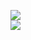 [![](https://img.shields.io/badge/Made%20With-Github%20Spray-lightgrey.svg?style=for-the-badge&logo=github)](https://github.com/Annihil/github-spray#19984)  
[![](https://i.imgur.com/2DrTn0Z.gif)](https://github.com/Annihil/github-spray)